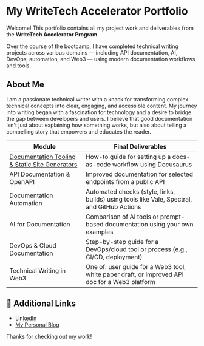 # My WriteTech Accelerator Portfolio

Welcome! This portfolio contains all my project work and deliverables from the **WriteTech Accelerator Program**.

Over the course of the bootcamp, I have completed technical writing projects across various domains — including API documentation, AI, DevOps, automation, and Web3 — using modern documentation workflows and tools.

##  About Me

I am a passionate technical writer with a knack for transforming complex technical concepts into clear, engaging, and accessible content. My journey into writing began with a fascination for technology and a desire to bridge the gap between developers and users. I believe that good documentation isn't just about explaining how something works, but also about telling a compelling story that empowers and educates the reader.

| Module | Final Deliverables | 
|--------|---------------------|
| [Documentation Tooling & Static Site Generators](documentation-tooling/intro.md) | How-to guide for setting up a docs-as-code workflow using Docusaurus |
| API Documentation & OpenAPI | Improved documentation for selected endpoints from a public API 
| Documentation Automation | Automated checks (style, links, builds) using tools like Vale, Spectral, and GitHub Actions
| AI for Documentation | Comparison of AI tools or prompt-based documentation using your own examples 
| DevOps & Cloud Documentation | Step-by-step guide for a DevOps/cloud tool or process (e.g., CI/CD, deployment)
| Technical Writing in Web3 | One of: user guide for a Web3 tool, white paper draft, or improved API doc for a Web3 platform 


## 🔗 Additional Links

- [LinkedIn](https://www.linkedin.com/in/Abdulsalaam-noibi)
- [My Personal Blog](https://noibisjunior.github.io/)

Thanks for checking out my work!




